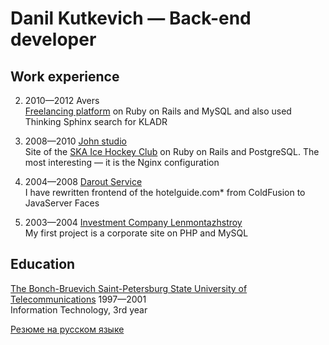 # Danil Kutkevich — Back-end developer

## Work experience

2. <span title="09.2010—04.2012">2010—2012</span> Avers  
   [Freelancing platform][] on Ruby on Rails and MySQL and
   also used Thinking Sphinx search for
   <span title="Classifier of addresses of the Russian Federation">KLADR</a>

   [Freelancing platform]: http://prohq.ru
   [KLADR]: https://ru.wikipedia.org/wiki/Классификатор_адресов_Российской_Федерац

3. <span title="03.2008—09.2010">2008—2010</span> [John studio][]  
   Site of the [SKA Ice Hockey Club][] on Ruby on Rails and PostgreSQL.
   The most interesting — it is the Nginx configuration

   [John studio]: https://john.ru
   [SKA Ice Hockey Club]: https://ska.ru

4. <span title="11.2004—03.2008">2004—2008</span> [Darout Service][]  
   I have rewritten frontend of the <span title="hotel booking site">hotelguide.com*</span>
   from ColdFusion to JavaServer Faces

   [Darout Service]: http://darout.ru

5. <span title="06.2003—11.2004">2003—2004</span> [Investment Company Lenmontazhstroy][]  
   My first project is a corporate site on PHP and MySQL

   [Investment Company Lenmontazhstroy]: https://lmsic.com

## Education

[The Bonch-Bruevich Saint-Petersburg State University of Telecommunications][] 1997—2001  
Information Technology, 3rd year

[The Bonch-Bruevich Saint-Petersburg State University of Telecommunications]: https://sut.ru

[Резюме на русском языке](./CV.ru.md#readme)
